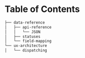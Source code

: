 # Table of Contents

```bash
├── data-reference
│   ├── api-reference
│   │   └── JSON
│   ├── statuses
│   └── field-mapping
└── ux-architecture
│   └── dispatching
```

